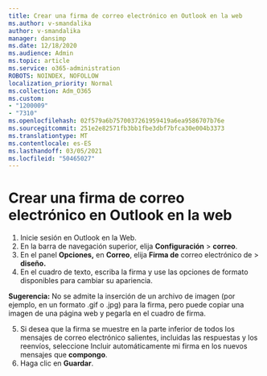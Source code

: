 ```yaml
---
title: Crear una firma de correo electrónico en Outlook en la web
ms.author: v-smandalika
author: v-smandalika
manager: dansimp
ms.date: 12/18/2020
ms.audience: Admin
ms.topic: article
ms.service: o365-administration
ROBOTS: NOINDEX, NOFOLLOW
localization_priority: Normal
ms.collection: Adm_O365
ms.custom:
- "1200009"
- "7310"
ms.openlocfilehash: 02f579a6b7570037261959419a6ea9586707b76e
ms.sourcegitcommit: 251e2e82571fb3bb1fbe3dbf7bfca30e004b3373
ms.translationtype: MT
ms.contentlocale: es-ES
ms.lasthandoff: 03/05/2021
ms.locfileid: "50465027"
---
```

# <a name="create-an-email-signature-in-outlook-on-the-web"></a>Crear una firma de correo electrónico en Outlook en la web

1. Inicie sesión en Outlook en la Web.
2. En la barra de navegación superior, elija **Configuración**  >  **correo**.
3. En el panel **Opciones,** en **Correo**, elija **Firma de** correo electrónico de  >  **diseño.**
4. En el cuadro de texto, escriba la firma y use las opciones de formato disponibles para cambiar su apariencia.

**Sugerencia:** No se admite la inserción de un archivo de imagen (por ejemplo, en un formato .gif o .jpg) para la firma, pero puede copiar una imagen de una página web y pegarla en el cuadro de firma.

5. Si desea que la firma se muestre en la parte inferior de todos los mensajes de correo electrónico salientes, incluidas las respuestas y los reenvíos, seleccione Incluir automáticamente mi firma en los nuevos mensajes que **compongo**.
6. Haga clic en **Guardar**.
